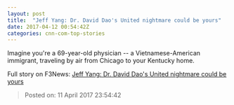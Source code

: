 ```yaml
---
layout: post
title:  "Jeff Yang: Dr. David Dao's United nightmare could be yours"
date: 2017-04-12 00:54:42Z
categories: cnn-com-top-stories
---
```


Imagine you're a 69-year-old physician -- a Vietnamese-American immigrant, traveling by air from Chicago to your Kentucky home.


Full story on F3News: [Jeff Yang: Dr. David Dao's United nightmare could be yours](http://www.f3nws.com/n/mS43MC)

> Posted on: 11 April 2017 23:54:42
